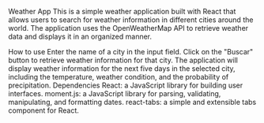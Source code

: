 Weather App
This is a simple weather application built with React that allows users to search for weather information in different cities around the world. The application uses the OpenWeatherMap API to retrieve weather data and displays it in an organized manner.

How to use
Enter the name of a city in the input field.
Click on the "Buscar" button to retrieve weather information for that city.
The application will display weather information for the next five days in the selected city, including the temperature, weather condition, and the probability of precipitation.
Dependencies
React: a JavaScript library for building user interfaces.
moment.js: a JavaScript library for parsing, validating, manipulating, and formatting dates.
react-tabs: a simple and extensible tabs component for React.
